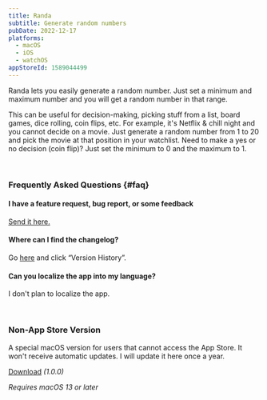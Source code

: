 ```yaml
---
title: Randa
subtitle: Generate random numbers
pubDate: 2022-12-17
platforms:
  - macOS
  - iOS
  - watchOS
appStoreId: 1589044499
---
```


Randa lets you easily generate a random number. Just set a minimum and maximum number and you will get a random number in that range.

This can be useful for decision-making, picking stuff from a list, board games, dice rolling, coin flips, etc. For example, it's Netflix & chill night and you cannot decide on a movie. Just generate a random number from 1 to 20 and pick the movie at that position in your watchlist. Need to make a yes or no decision (coin flip)? Just set the minimum to 0 and the maximum to 1.

<br>

### Frequently Asked Questions {#faq}

#### I have a feature request, bug report, or some feedback

[Send it here.](https://sindresorhus.com/feedback?product=Randa&referrer=Website-FAQ)

#### Where can I find the changelog?

Go [here](https://apps.apple.com/app/id1589044499) and click “Version History”.

#### Can you localize the app into my language?

I don't plan to localize the app.

<br>

### Non-App Store Version

A special macOS version for users that cannot access the App Store. It won't receive automatic updates. I will update it here once a year.

[Download](https://dsc.cloud/sindresorhus/Randa-1.0.0-1685428930.zip) *(1.0.0)*

*Requires macOS 13 or later*
